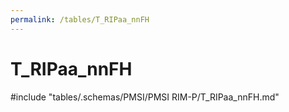 ```yaml
---
permalink: /tables/T_RIPaa_nnFH
---
```

# T_RIPaa_nnFH
<!-- SPDX-License-Identifier: MPL-2.0 -->

<!-- ATTENTION : Ne pas supprimer ou modifier la ligne ci-dessous -->
#include "tables/.schemas/PMSI/PMSI RIM-P/T_RIPaa_nnFH.md"
<!-- ATTENTION : Ne pas supprimer ou modifier la ligne ci-dessus -->
